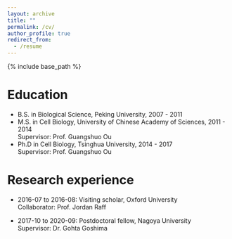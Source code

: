```yaml
---
layout: archive
title: ""
permalink: /cv/
author_profile: true
redirect_from:
  - /resume
---
```


{% include base_path %}

Education
======
* B.S. in Biological Science, Peking University, 2007 - 2011
* M.S. in Cell Biology, University of Chinese Academy of Sciences, 2011 - 2014 <br>
  Supervisor: Prof. Guangshuo Ou
* Ph.D in Cell Biology, Tsinghua University, 2014 - 2017 <br>
  Supervisor: Prof. Guangshuo Ou

Research experience
======
* 2016-07 to 2016-08: Visiting scholar, Oxford University <br>
  Collaborator: Prof. Jordan Raff

* 2017-10 to 2020-09: Postdoctoral fellow, Nagoya University <br>
  Supervisor: Dr. Gohta Goshima
  
  